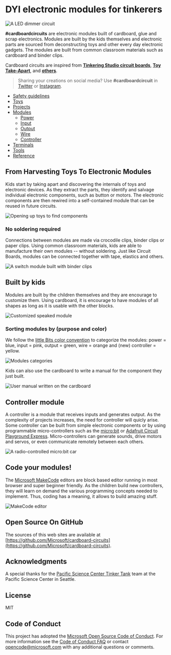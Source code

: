 # DYI electronic modules for tinkerers

![A LED dimmer circuit]({{site.baseurl}}/assets/leddimmer.gif)

**#cardboardcircuits** are electronic modules built of cardboard, glue and scrap electronics. Modules are built by the kids themselves and electronic parts are sourced from deconstructing toys and other every day electronic gadgets. The modules are built from common classroom materials such as cardboard and binder clips. 

Cardboard circuits are inspired from **[Tinkering Studio circuit boards](https://tinkering.exploratorium.edu/sites/default/files/Instructions/circuit_boards.pdf)**, **[Toy Take-Apart](https://tinkering.exploratorium.edu/sites/default/files/Instructions/toy_take_apart_0.pdf)**, and **[others]({{site.baseurl}}/reference)**.

> Sharing your creations on social media? Use **#cardboardcircuit** in [Twitter](https://twitter.com/search?q=%23cardboardcircuit) or [Instagram](https://www.instagram.com/explore/tags/cardboardcircuit/).

* [Safety guidelines]({{site.baseurl}}/safety)
* [Toys]({{site.baseurl}}/toys)
* [Projects]({{site.baseurl}}/projects)
* [Modules]({{site.baseurl}}/modules)
    * [Power]({{site.baseurl}}/modules/power)
    * [Input]({{site.baseurl}}/modules/input)
    * [Output]({{site.baseurl}}/modules/output)
    * [Wire]({{site.baseurl}}/modules/wire)
    * [Controller]({{site.baseurl}}/modules/controller)
* [Terminals]({{site.baseurl}}/terminals)
* [Tools]({{site.baseurl}}/tools)
* [Reference]({{site.baseurl}}/reference)

## From Harvesting Toys To Electronic Modules

Kids start by taking apart and discovering the internals of toys and electronic devices.
As they extract the parts, they identify and salvage individual electronic components, such as button or motors.
The electronic components are then rewired into a self-contained module that can be reused in future circuits.

![Opening up toys to find components]({{site.baseurl}}/assets/toydeconstruction.JPG)

### No soldering required

Connections between modules are made via crocodile clips, binder clips or paper clips. Using common classroom materials, kids are able to manufacture their own modules -- without soldering. Just like Circuit Boards, modules can be connected together with tape, elastics and others.

![A switch module built with binder clips]({{site.baseurl}}/assets/switchbare.jpg)

## Built by kids

Modules are built by the children themselves and they are encourage to customize them. Using cardboard, it is encourage to have modules of all shapes as long as it is usable with the other blocks.

![Customized speaked module]({{site.baseurl}}/assets/speakermod.JPG)

### Sorting modules by (purpose and color)

We follow the [little Bits color convention](http://discuss.littlebits.cc/t/what-do-the-different-colors-of-modules-mean/157) to
categorize the modules: power = blue, input = pink, output = green, wire = orange and (new) controller = yellow.

![Modules categories]({{site.baseurl}}/assets/modules.jpg)

Kids can also use the cardboard to write a manual for the component they just built.

![User manual written on the cardboard]({{site.baseurl}}/assets/usbpower2.jpg)

## Controller module

A controller is a module that receives inputs and generates output. As the complexity of projects increases, the need for controller 
will quicly arise. Some controller can be built from simple electronic components or by using programmable micro-controllers 
such as the [micro:bit](https://microbit.org) or [Adafruit Circuit Playground Express](https://makecode.adafruit.org). Micro-controllers can generate sounds, drive motors and servos, or even
communicate remotely between each others.

![A radio-controlled micro:bit car]({{site.baseurl}}/assets/microbitradiocar.gif)

## Code your modules!

The [Microsoft MakeCode](https://makecode.com) editors are block based editor running in most browser and super beginner friendly.
As the children build new controllers, they will learn on demand the various programming concepts needed to implement. 
Thus, coding has a meaning, it allows to build amazing stuff.

![MakeCode editor]({{site.baseurl}}/assets/makecode.jpg)

## Open Source On GitHub

The sources of this web sites are available at [https://github.com/Microsoft/cardboard-circuits](https://github.com/Microsoft/cardboard-circuits).

## Acknowledgments

A special thanks for the [Pacific Science Center Tinker Tank](https://www.pacificsciencecenter.org/tinker-tank/) team at the Pacific Science Center in Seattle.

## License

MIT

## Code of Conduct

This project has adopted the [Microsoft Open Source Code of Conduct](https://opensource.microsoft.com/codeofconduct/). For more information see the [Code of Conduct FAQ](https://opensource.microsoft.com/codeofconduct/faq/) or contact [opencode@microsoft.com](mailto:opencode@microsoft.com) with any additional questions or comments.
